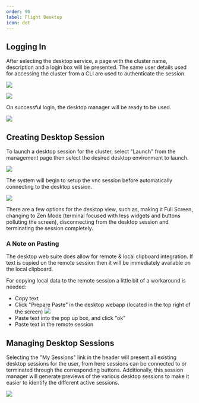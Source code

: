 ```yaml
---
order: 90
label: Flight Desktop
icon: dot
---
```


## Logging In

After selecting the desktop service, a page with the cluster name, description and a login box will be presented. The same user details used for accessing the cluster from a CLI are used to authenticate the session.

![](/images/flight_web_desktop_login.png)

![](/images/flight_web_login.png)

On successful login, the desktop manager will be ready to be used.

![](/images/flight_web_desktop_manager.png)

## Creating Desktop Session

To launch a desktop session for the cluster, select "Launch" from the management page then select the desired desktop environment to launch.

![](/images/flight_web_desktop_launch.png)

The system will begin to setup the vnc session before automatically connecting to the desktop session.

![](/images/flight_web_desktop_vnc.png)

There are a few options for the desktop view, such as, making it Full Screen, changing to Zen Mode (terminal focused with less widgets and buttons polluting the screen), disconnecting from the desktop session and terminating the session completely.

### A Note on Pasting

The desktop web suite does allow for remote & local clipboard integration. If text is copied on the remote session then it will be immediately available on the local clipboard.

For copying local data to the remote session a little bit of a workaround is needed:
- Copy text
- Click "Prepare Paste" in the desktop webapp (located in the top right of the screen)
![](/images/flight_web_desktop_prepare_paste.png)
- Paste text into the pop up box, and click "ok"
- Paste text in the remote session



## Managing Desktop Sessions

Selecting the "My Sessions" link in the header will present all existing desktop sessions for the user, from here sessions can be connected to or terminated through the corresponding buttons. Additionally, this session manager will generate previews of the various desktop sessions to make it easier to identify the different active sessions.

![](/images/flight_web_desktop_sessions.png)